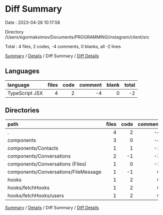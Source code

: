 # Diff Summary

Date : 2023-04-26 10:17:58

Directory /Users/egormaksimov/Documents/PROGRAMMING/instagram/client/src

Total : 4 files,  2 codes, -4 comments, 0 blanks, all -2 lines

[Summary](results.md) / [Details](details.md) / Diff Summary / [Diff Details](diff-details.md)

## Languages
| language | files | code | comment | blank | total |
| :--- | ---: | ---: | ---: | ---: | ---: |
| TypeScript JSX | 4 | 2 | -4 | 0 | -2 |

## Directories
| path | files | code | comment | blank | total |
| :--- | ---: | ---: | ---: | ---: | ---: |
| . | 4 | 2 | -4 | 0 | -2 |
| components | 3 | 0 | -4 | 0 | -4 |
| components/Contacts | 1 | 1 | -1 | 0 | 0 |
| components/Conversations | 2 | -1 | -3 | 0 | -4 |
| components/Conversations (Files) | 1 | 0 | -3 | 0 | -3 |
| components/Conversations/FileMessage | 1 | -1 | 0 | 0 | -1 |
| hooks | 1 | 2 | 0 | 0 | 2 |
| hooks/fetchHooks | 1 | 2 | 0 | 0 | 2 |
| hooks/fetchHooks/users | 1 | 2 | 0 | 0 | 2 |

[Summary](results.md) / [Details](details.md) / Diff Summary / [Diff Details](diff-details.md)